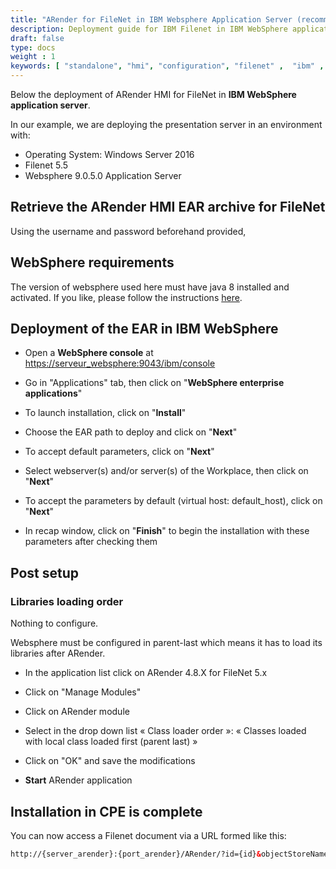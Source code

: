 ```yaml
---
title: "ARender for FileNet in IBM Websphere Application Server (recommended)"
description: Deployment guide for IBM Filenet in IBM WebSphere application server
draft: false
type: docs
weight : 1
keywords: [ "standalone", "hmi", "configuration", "filenet" ,  "ibm" , "websphere"]
---
```


Below the deployment of ARender HMI for FileNet in **IBM WebSphere application server**.

In our example, we are deploying the presentation server
in an environment with:

- Operating System: Windows Server 2016
- Filenet 5.5
- Websphere 9.0.5.0 Application Server

## Retrieve the ARender HMI EAR archive for FileNet

Using the username and password beforehand provided,

## WebSphere requirements


The version of websphere used here must have java 8 installed and activated.
If you like, please follow the instructions [here](https://www.ibm.com/docs/en/was-nd/8.5.5?topic=waso-java-se-8-in-websphere-application-server-v85).


## Deployment of the EAR in IBM WebSphere

- Open a **WebSphere console** at <https://serveur_websphere:9043/ibm/console>

- Go in "Applications" tab, then click on "**WebSphere enterprise applications**"

- To launch installation, click on "**Install**"


- Choose the EAR path to deploy and click on "**Next**"


- To accept default parameters, click on "**Next**"



- Select webserver(s) and/or server(s) of the Workplace, then click on "**Next**"


- To accept the parameters by default (virtual host: default_host), click on "**Next**"



- In recap window, click on "**Finish**" to begin the installation with these parameters after checking them


## Post setup

### Libraries loading order



Nothing to configure.



Websphere must be configured in parent-last which means it has to load its libraries after ARender.

- In the application list click on ARender 4.8.X for FileNet 5.x

- Click on "Manage Modules"


- Click on ARender module


- Select in the drop down list « Class loader order »: « Classes loaded with local class loaded first (parent last) »


- Click on "OK" and save the modifications

- **Start** ARender application



## Installation in CPE is complete

You can now access a Filenet document via a URL formed like this:

```html
http://{server_arender}:{port_arender}/ARender/?id={id}&objectStoreName={ObjectStoreName}
```

